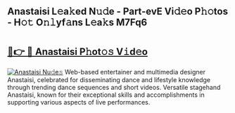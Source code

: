 ## Anastaisi L𝚎a𝚔ed N𝚞𝚍e - Part-evE Vi𝚍𝚎o P𝚑𝚘tos - H𝚘𝚝 O𝚗𝚕yf𝚊ns L𝚎a𝚔s M7Fq6

# <h2><a href="http://kf8mvz.oniu.top/?m=Anastaisi">🔗👉 🔴 Anastaisi P𝚑ot𝚘𝚜 V𝚒d𝚎o</a></h2>

[![Anastaisi Nu𝚍e𝚜](https://i.imgur.com/0qMVB7G.gif)](http://kf8mvz.oniu.top/?m=Anastaisi)
Web-based entertainer and multimedia designer Anastaisi, celebrated for disseminating dance and lifestyle knowledge through trending dance sequences and short videos. Versatile stagehand Anastaisi, known for their exceptional skills and accomplishments in supporting various aspects of live performances.  
